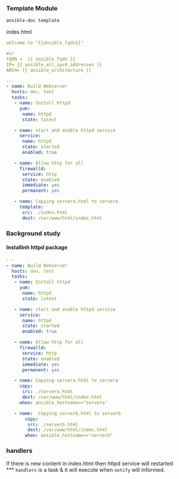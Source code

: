 ### Template Module

```bash
ansible-doc template
```

index.html
```yaml
welcome to "{{ansible_fqdn}}"

#or
FQDN =  {{ ansible_fqdn }}
IP= {{ ansible_all_ipv4_addresses }}
ARCH= {{ ansible_architecture }}
```

```yaml
---
- name: Build Webserver
  hosts: dev, test
  tasks:
   - name: Install httpd
     yum:
      name: httpd
      state: latest

   - name: start and enable httpd service
     service:
      name: httpd
      state: started
      enabled: true

   - name: Allow http for all
     firewalld:
      service: http
      state: enabled
      immediate: yes
      permanent: yes

   - name: Copying servera.html to servera
     template:
      src: ./index.html
      dest: /var/www/html/index.html
```


### Background study
#### Installinh httpd package
```yaml
---
- name: Build Webserver
  hosts: dev, test
  tasks:
   - name: Install httpd
     yum:
      name: httpd
      state: latest

   - name: start and enable httpd service
     service:
      name: httpd
      state: started
      enabled: true

   - name: Allow http for all
     firewalld:
      service: http
      state: enabled
      immediate: yes
      permanent: yes

   - name: Copying servera.html to servera
     copy:
      src: ./servera.html
      dest: /var/www/html/index.html
     when: ansible_hostname=="servera"

   - name:  Copying serverb.html to serverb
       copy:
        src: ./serverb.html
        dest: /var/www/html/index.html
       when: ansible_hostname=="serverb"
```


### handlers
If there is new content in index.html then httpd service will restarted <br>
*** `handlers` is a task & it will execute when `notify` will informed.



